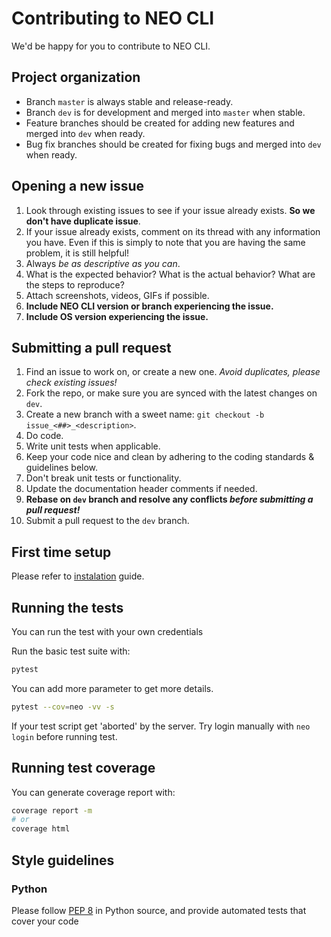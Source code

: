 # Contributing to NEO CLI

We'd be happy for you to contribute to NEO CLI.

## Project organization

* Branch `master` is always stable and release-ready.
* Branch `dev` is for development and merged into `master` when stable.
* Feature branches should be created for adding new features and merged into `dev` when ready.
* Bug fix branches should be created for fixing bugs and merged into
  `dev` when ready.

## Opening a new issue

1. Look through existing issues to see if your issue already
   exists. **So we don't have duplicate issue**.
2. If your issue already exists, comment on its thread with any information you have. Even if this is simply to note that you are having the same problem, it is still helpful!
3. Always *be as descriptive as you can*.
4. What is the expected behavior? What is the actual behavior? What are the steps to reproduce?
5. Attach screenshots, videos, GIFs if possible.
6. **Include NEO CLI version or branch experiencing the issue.**
7. **Include OS version experiencing the issue.**


## Submitting a pull request

1. Find an issue to work on, or create a new one. *Avoid duplicates, please check existing issues!*
2. Fork the repo, or make sure you are synced with the latest changes on `dev`.
3. Create a new branch with a sweet name: `git checkout -b issue_<##>_<description>`.
4. Do code.
5. Write unit tests when applicable.
6. Keep your code nice and clean by adhering to the coding standards & guidelines below.
7. Don't break unit tests or functionality.
8. Update the documentation header comments if needed.
9. **Rebase on `dev` branch and resolve any conflicts _before submitting a pull request!_**
10. Submit a pull request to the `dev` branch.


## First time setup

Please refer to [instalation](docs/instalation.md) guide.

## Running the tests

You can run the test with your own credentials

Run the basic test suite with:

``` bash
pytest
```

You can add more parameter to get more details.

``` bash
pytest --cov=neo -vv -s
```

If your test script get 'aborted' by the server. Try login manually
with `neo login` before running test.

## Running test coverage

You can generate coverage report with:

``` bash
coverage report -m
# or
coverage html
```

## Style guidelines

### Python

Please follow [PEP 8](https://www.python.org/dev/peps/pep-0008/) in Python source, and provide automated tests
that cover your code
